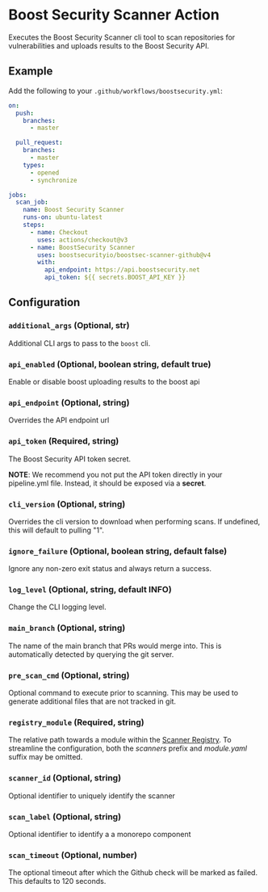 # Boost Security Scanner Action

Executes the Boost Security Scanner cli tool to scan repositories for
vulnerabilities and uploads results to the Boost Security API.

## Example

Add the following to your `.github/workflows/boostsecurity.yml`:

```yml
on:
  push:
    branches:
      - master

  pull_request:
    branches:
      - master
    types:
      - opened
      - synchronize

jobs:
  scan_job:
    name: Boost Security Scanner
    runs-on: ubuntu-latest
    steps:
      - name: Checkout
        uses: actions/checkout@v3
      - name: BoostSecurity Scanner
        uses: boostsecurityio/boostsec-scanner-github@v4
        with:
          api_endpoint: https://api.boostsecurity.net
          api_token: ${{ secrets.BOOST_API_KEY }}
```

## Configuration

### `additional_args` (Optional, str)

Additional CLI args to pass to the `boost` cli.

### `api_enabled` (Optional, boolean string, default true)

Enable or disable boost uploading results to the boost api

### `api_endpoint` (Optional, string)

Overrides the API endpoint url

### `api_token` (Required, string)

The Boost Security API token secret.

**NOTE**: We recommend you not put the API token directly in your pipeline.yml
file. Instead, it should be exposed via a **secret**.

### `cli_version` (Optional, string)

Overrides the cli version to download when performing scans. If undefined,
this will default to pulling "1".

### `ignore_failure` (Optional, boolean string, default false)

Ignore any non-zero exit status and always return a success.

### `log_level` (Optional, string, default INFO)

Change the CLI logging level.

### `main_branch` (Optional, string)

The name of the main branch that PRs would merge into. This is automatically
detected by querying the git server.

### `pre_scan_cmd` (Optional, string)

Optional command to execute prior to scanning. This may be used to generate
additional files that are not tracked in git.

### `registry_module` (Required, string)

The relative path towards a module within the [Scanner Registry](https://github.com/boostsecurityio/scanner-registry).
To streamline the configuration, both the _scanners_ prefix and _module.yaml_ suffix may be omitted.

### `scanner_id` (Optional, string)

Optional identifier to uniquely identify the scanner

### `scan_label` (Optional, string)

Optional identifier to identify a a monorepo component

### `scan_timeout` (Optional, number)

The optional timeout after which the Github check will be marked as failed. This defaults to 120 seconds.

